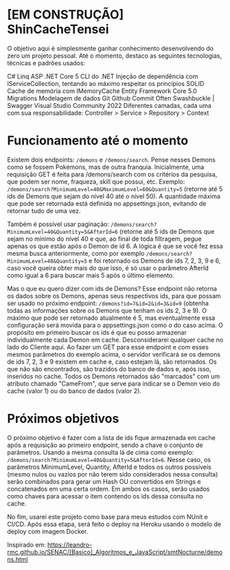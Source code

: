 # [EM CONSTRUÇÃO] ShinCacheTensei

O objetivo aqui é simplesmente ganhar conhecimento desenvolvendo do zero um projeto pessoal.
Até o momento, destaco as seguintes tecnologias, técnicas e padrões usados: 

C#
Linq
ASP .NET Core 5
CLI do .NET
Injeção de dependência com IServiceCollection, tentando ao máximo respeitar os princípios SOLID
Cache de memória com IMemoryCache
Entity Framework Core 5.0
Migrations
Modelagem de dados
Git
Github
Commit Often
Swashbuckle | Swagger
Visual Studio Community 2022
Diferentes camadas, cada uma com sua responsabilidade: Controller > Service > Repository > Context

# Funcionamento até o momento

Existem dois endpoints: ```/demons``` e ```/demons/search```. Pense nesses Demons como se fossem Pokémons, mas de outra franquia. Inicialmente, uma requisição GET é feita para /demons/search com os critérios da pesquisa, que podem ser nome, fraqueza, skill que possui, etc. Exemplo: ```/demons/search?MinimumLevel=40&MaximumLevel=60&Quantity=5``` (retorne até 5 ids de Demons que sejam do nível 40 até o nível 50). A quantidade máxima que pode ser retornada está definida no appsettings.json, evitando de retornar tudo de uma vez.

Também é possível usar paginação: ```/demons/search?MinimumLevel=40&Quantity=5&AfterId=6``` (retorne até 5 ids de Demons que sejam no mínimo do nível 40 e que, ao final de toda filtragem, pegue apenas os que estão após o Demon de id 6. A lógica é que se você fez essa mesma busca anteriormente, como por exemplo ```/demons/search?MinimumLevel=40&Quantity=5``` e foi retornado os Demons de ids 7, 2, 3, 9 e 6, caso você queira obter mais do que isso, é só usar o parâmetro AfterId como igual a 6 para buscar mais 5 após o último elemento.

Mas o que eu quero dizer com ids de Demons? Esse endpoint não retorna os dados sobre os Demons, apenas seus respectivos ids, para que possam ser usado no próximo endpoint: ```/demons?id=7&id=2&id=3&id=9``` (obtenha todas as informações sobre os Demons que tenham os ids 2, 3 e 9). O máximo que pode ser retornado atualmente é 5, mas eventualmente essa configuração será movida para o appsettings.json como o do caso acima. O propósito em primeiro buscar os ids é que eu posso armazenar individualmente cada Demon em cache. Desconsiderarei qualquer cache no lado do Cliente aqui. Ao fazer um GET para esse endpoint e com esses mesmos parâmetros do exemplo acima, o servidor verificará se os demons de ids 7, 2, 3 e 9 existem em cache e, caso estejam lá, são retornados. Os que não são encontrados, são trazidos do banco de dados e, após isso, inseridos no cache. Todos os Demons retornados são "marcados" com um atributo chamado "CameFrom", que serve para indicar se o Demon veio do cache (valor 1) ou do banco de dados (valor 2). 

# Próximos objetivos

O próximo objetivo é fazer com a lista de ids fique armazenada em cache após a requisição ao primeiro endpoint, sendo a chave o conjunto de parâmetros. Usando a mesma consulta lá de cima como exemplo: ```/demons/search?MinimumLevel=40&Quantity=5&AfterId=6```. Nesse caso, os parâmetros MinimumLevel, Quantity, AfterId e todos os outros possíveis (mesmo nulos ou vazios por não terem sido considerados nessa consulta) serão combinados para gerar um Hash OU convertidos em Strings e concatenados em uma certa ordem. Em ambos os casos, serão usados como chaves para acessar o item contendo os ids dessa consulta no cache.

No fim, usarei este projeto como base para meus estudos com NUnit e CI/CD. Após essa etapa, será feito o deploy na Heroku usando o modelo de deploy com imagem Docker.

Inspirado em: https://leandro-rmc.github.io/SENAC/[Basico]_Algoritmos_e_JavaScript/smtNocturne/demons.html
